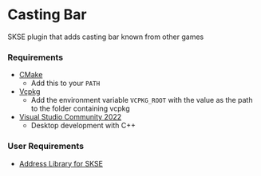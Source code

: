 # Casting Bar
SKSE plugin that adds casting bar known from other games

### Requirements
* [CMake](https://cmake.org/)
	* Add this to your `PATH`
* [Vcpkg](https://github.com/microsoft/vcpkg)
	* Add the environment variable `VCPKG_ROOT` with the value as the path to the folder containing vcpkg
* [Visual Studio Community 2022](https://visualstudio.microsoft.com/)
	* Desktop development with C++

### User Requirements
* [Address Library for SKSE](https://www.nexusmods.com/skyrimspecialedition/mods/32444)
